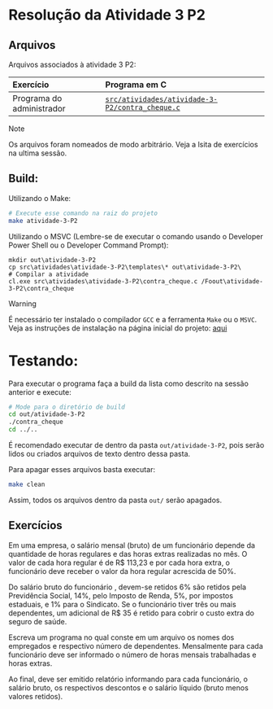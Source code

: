 # Resolução da Atividade 3 P2

## Arquivos
Arquivos associados à atividade 3 P2:

| Exercício | Programa em C |
| :- | :- |
| Programa do administrador | [`src/atividades/atividade-3-P2/contra_cheque.c`](/src/atividades/atividade-3-P2/contra_cheque.c) |

> [!NOTE]
> Os arquivos foram nomeados de modo arbitrário.
> Veja a lsita de exercícios na ultima sessão.

## Build:
Utilizando o Make:
```sh
# Execute esse comando na raiz do projeto
make atividade-3-P2
```

Utilizando o MSVC (Lembre-se de executar o comando usando o Developer Power Shell ou o Developer Command Prompt):
```pwsh
mkdir out\atividade-3-P2
cp src\atividades\atividade-3-P2\templates\* out\atividade-3-P2\
# Compilar a atividade
cl.exe src\atividades\atividade-3-P2\contra_cheque.c /Foout\atividade-3-P2\contra_cheque
```

> [!WARNING]
> É necessário ter instalado o compilador `GCC` e a ferramenta `Make` ou o `MSVC`.
> Veja as instruções de instalação na página inicial do projeto: [aqui](../README.md/#compiladores)

# Testando:
Para executar o programa faça a build da lista como descrito na sessão anterior e execute:
```bash
# Mode para o diretório de build
cd out/atividade-3-P2
./contra_cheque
cd ../..
```
É recomendado executar de dentro da pasta `out/atividade-3-P2`, pois serão lidos
ou criados arquivos de texto dentro dessa pasta.

Para apagar esses arquivos basta executar:
```bash
make clean
```
Assim, todos os arquivos dentro da pasta `out/` serão apagados.

## Exercícios
Em uma empresa, o salário mensal (bruto) de um funcionário depende da quantidade de horas regulares e das horas extras realizadas no mês. O valor de cada hora regular é de R$ 113,23 e por cada hora extra, o funcionário deve receber o valor da hora regular acrescida de 50%. 

Do salário bruto do funcionário , devem-se retidos 6% são retidos pela Previdência Social, 14%, pelo Imposto de Renda, 5%, por impostos estaduais, e 1% para o Sindicato. Se o funcionário tiver três ou mais dependentes, um adicional de R$ 35 é retido para cobrir o custo extra do seguro de saúde. 

Escreva um programa no qual conste em um arquivo os nomes dos empregados e respectivo número de dependentes. Mensalmente para cada funcionário deve ser informado o número de horas mensais trabalhadas e horas extras. 

Ao final, deve ser emitido relatório informando para cada funcionário, o salário bruto, os respectivos descontos e o salário líquido (bruto menos valores retidos).
